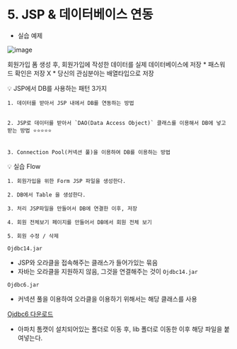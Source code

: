 # 5. JSP & 데이터베이스 연동

* 실습 예제

![image](https://user-images.githubusercontent.com/63600953/208294144-379b200e-dd40-4ba5-99cf-eeae8bb07d13.png)

회원가입 폼 생성 후, 회원가입에 작성한 데이터를 실제 데이터베이스에 저장
    * 패스워드 확인은 저장 X
    * 당신의 관심분야는 배열타입으로 저장

💡 JSP에서 DB를 사용하는 패턴 3가지

```
1. 데이터를 받아서 JSP 내에서 DB를 연동하는 방법


2. JSP로 데이터를 받아서 `DAO(Data Access Object)` 클래스를 이용해서 DB에 넣고 받는 방법 ⭐⭐⭐⭐⭐


3. Connection Pool(커넥션 풀)을 이용하여 DB를 이용하는 방법
```

💡 실습 Flow
```
1. 회원가입을 위한 Form JSP 파일을 생성한다.

2. DB에서 Table 을 생성한다.

3. 처리 JSP파일을 만들어서 DB에 연결한 이후, 저장

4. 회원 전체보기 페이지를 만들어서 DB에서 회원 전체 보기

5. 회원 수정 / 삭제
```

`Ojdbc14.jar` <br/>
* JSP와 오라클을 접속해주는 클래스가 들어가있는 묶음
* 자바는 오라클을 지원하지 않음, 그것을 연결해주는 것이 `Ojdbc14.jar`

`Ojdbc6.jar` <br/>
* 커넥션 풀을 이용하여 오라클을 이용하기 위해서는 해당 클래스를 사용

[Ojdbc6 다운로드](https://joongwoonc.tistory.com/51)
* 아파치 톰캣이 설치되어있는 폴더로 이동 후, lib 폴더로 이동한 이후 해당 파일을 붙여넣는다.


